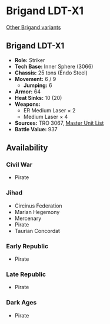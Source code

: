# Brigand LDT-X1

[Other Brigand variants](../brigand.md)

## Brigand LDT-X1
- **Role:** Striker
- **Tech Base:** Inner Sphere (3066)
- **Chassis:** 25 tons (Endo Steel)
- **Movement:** 6 / 9
  - **Jumping:** 6
- **Armor:** 64
- **Heat Sinks:** 10 (20)
- **Weapons:**
  - ER Medium Laser × 2
  - Medium Laser × 4
- **Sources:** TRO 3067, [Master Unit List](http://masterunitlist.info/Unit/Details/3860/brigand-ldt-x1)
- **Battle Value:** 937

## Availability

### Civil War
- Pirate

### Jihad
- Circinus Federation
- Marian Hegemony
- Mercenary
- Pirate
- Taurian Concordat

### Early Republic
- Pirate

### Late Republic
- Pirate

### Dark Ages
- Pirate

